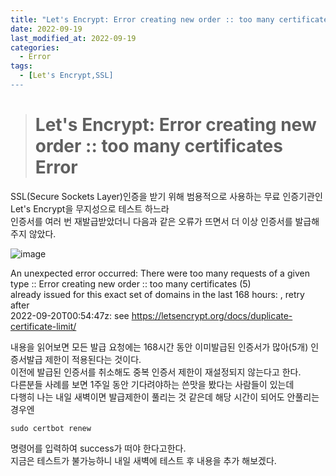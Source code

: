 ```yaml
---
title: "Let's Encrypt: Error creating new order :: too many certificates Error"
date: 2022-09-19
last_modified_at: 2022-09-19
categories: 
  - Error
tags:
  - [Let's Encrypt,SSL]
---
```

># Let's Encrypt: Error creating new order :: too many certificates Error

SSL(Secure Sockets Layer)인증을 받기 위해 범용적으로 사용하는 무료 인증기관인 Let's Encrypt을 무지성으로 테스트 하느라  
인증서를 여러 번 재발급받았더니 다음과 같은 오류가 뜨면서 더 이상 인증서를 발급해주지 않았다.  

![image](https://user-images.githubusercontent.com/99777315/190919894-83167d4f-03bc-4544-bb41-451da3c9bf17.png)  

An unexpected error occurred:
There were too many requests of a given type :: Error creating new order :: too many certificates (5)  
already issued for this exact set of domains in the last 168 hours: <my-domain>, retry after  
2022-09-20T00:54:47z: see https://letsencrypt.org/docs/duplicate-certificate-limit/  

내용을 읽어보면 모든 발급 요청에는 168시간 동안 이미발급된 인증서가 많아(5개) 인증서발급 제한이 적용된다는 것이다.  
이전에 발급된 인증서를 취소해도 중복 인증서 제한이 재설정되지 않는다고 한다.  
다른분들 사례를 보면 1주일 동안 기다려야하는 쓴맛을 봤다는 사람들이 있는데  
다행히 나는 내일 새벽이면 발급제한이 풀리는 것 같은데 해당 시간이 되어도 안풀리는경우엔
```
sudo certbot renew
```
명령어를 입력하여 success가 떠야 한다고한다.  
지금은 테스트가 불가능하니 내일 새벽에 테스트 후 내용을 추가 해보겠다.





